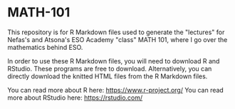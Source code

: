 # MATH-101

This repository is for R Markdown files used to generate the "lectures" for Nefas's and Atsona's ESO Academy "class" MATH 101, where I go over the mathematics behind ESO.

In order to use these R Markdown files, you will need to download R and RStudio. These programs are free to download. Alternatively, you can directly download the knitted HTML files from the R Markdown files.

You can read more about R here: https://www.r-project.org/
You can read more about RStudio here: https://rstudio.com/
